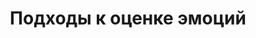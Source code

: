 ---
title: Подходы к оценке эмоций
period: 2018-01-01
link: 
cover:
category: "talks"
meta-lang: Russian
meta-year: 2018
meta-people:
meta-publisher: World Usability Day ITMO
---